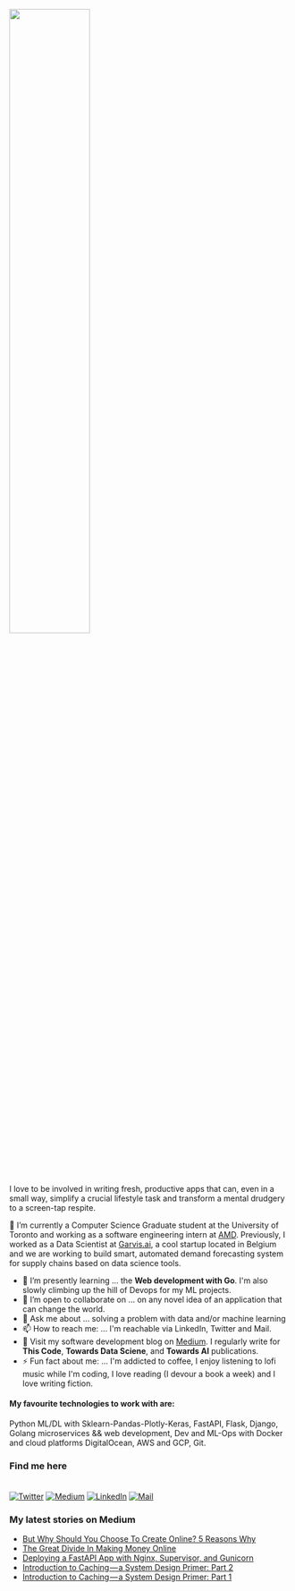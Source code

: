 <p  align="left" > <img width=53.5%  src="https://user-images.githubusercontent.com/34805906/94922526-0481e200-04d8-11eb-9300-e42c9bfea9f8.png"></p> 

I love to be involved in writing fresh, productive apps that can, even in a small way, simplify a crucial lifestyle task and transform a mental drudgery to a screen-tap respite.  

🔭 I’m currently a Computer Science Graduate student at the University of Toronto and working as a software engineering intern at [AMD](https://amd.com). Previously, I worked as a Data Scientist at [Garvis.ai](https://www.garvis.ai/), a cool startup located in Belgium and we are working to build smart, automated demand forecasting system for supply chains based on data science tools.

- 🌱 I’m presently learning ... the **Web development with Go**. I'm also slowly climbing up the hill of Devops for my ML projects. 
- 👯 I’m open to collaborate on ... on any novel idea of an application that can change the world.
- 💬 Ask me about ... solving a problem with data and/or machine learning
- 📫 How to reach me: ... I'm reachable via LinkedIn, Twitter and Mail.
- :book: Visit my software development blog on [Medium](https://medium.com/@ipom). I regularly write for **This Code**, **Towards Data Sciene**, and **Towards AI** publications. 
- ⚡ Fun fact about me: ... I'm addicted to coffee, I enjoy listening to lofi music while I'm coding, I love reading (I devour a book a week) and I love writing fiction. 

#### My favourite technologies to work with are:
Python ML/DL with Sklearn-Pandas-Plotly-Keras, FastAPI, Flask, Django, Golang microservices && web development, Dev and ML-Ops with Docker and cloud platforms DigitalOcean, AWS and GCP, Git. 


### Find me here <br><br>
<a href="https://twitter.com/intent/follow?screen_name=csandyash&tw_p=followbutton" target="_blank"><img alt="Twitter" src="https://img.shields.io/badge/twitter-%231DA1F2.svg?&style=for-the-badge&logo=twitter&logoColor=white" /></a>
<a href="https://medium.com/@ipom" target="_blank"><img alt="Medium" src="https://img.shields.io/badge/medium-%2312100E.svg?&style=for-the-badge&logo=medium&logoColor=white" /></a>
<a href="https://www.linkedin.com/in/yashprakash13" target="_blank"><img alt="LinkedIn" src="https://img.shields.io/badge/linkedin-%230077B5.svg?&style=for-the-badge&logo=linkedin&logoColor=white" /></a>
<a href="mailto:yash@yashprakash.com" target="_blank"><img alt="Mail" src="https://img.shields.io/badge/Gmail-D14836?style=for-the-badge&logo=gmail&logoColor=white"/></a>


 ### My latest stories on Medium
 - [But Why Should You Choose To Create Online? 5 Reasons Why](https://ipom.medium.com/but-why-should-you-choose-to-create-online-5-reasons-why-47c863483578?source=rss-9ba949960063------2)
 - [The Great Divide In Making Money Online](https://ipom.medium.com/the-great-divide-in-making-money-online-b21f69c26389?source=rss-9ba949960063------2)
 - [Deploying a FastAPI App with Nginx, Supervisor, and Gunicorn](https://levelup.gitconnected.com/deploying-a-fastapi-app-with-nginx-supervisor-and-gunicorn-1e97e7421b46?source=rss-9ba949960063------2)
 - [Introduction to Caching — a System Design Primer: Part 2](https://levelup.gitconnected.com/introduction-to-caching-a-system-design-primer-part-2-6fe6a7261602?source=rss-9ba949960063------2)
 - [Introduction to Caching — a System Design Primer: Part 1](https://levelup.gitconnected.com/introduction-to-caching-a-system-design-primer-part-1-321e2617bd25?source=rss-9ba949960063------2)